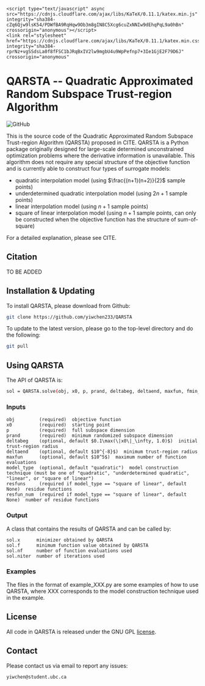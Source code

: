 ```
<script type="text/javascript" async src="https://cdnjs.cloudflare.com/ajax/libs/KaTeX/0.11.1/katex.min.js" integrity="sha384-cZq6Qjw9lsK54/PDWfBA9RqHqw9Ob3m8gIN8C5Xcg6cuZxNNIw9dEhqPqL9a0hBn" crossorigin="anonymous"></script>
<link rel="stylesheet" href="https://cdnjs.cloudflare.com/ajax/libs/KaTeX/0.11.1/katex.min.css" integrity="sha384-rprNz+vgSSdsLa0f8fFSC1bJRqBxIV2lw9mgbU4u9WpPefnp7+3Ie1GjE2F79D6J" crossorigin="anonymous"
```
# QARSTA -- Quadratic Approximated Random Subspace Trust-region Algorithm
![GitHub](https://img.shields.io/badge/License-GPL%20v3-blue.svg)

This is the source code of the Quadratic Approximated Random Subspace Trust-region Algorithm (QARSTA) proposed in CITE.  QARSTA is a Python package originally designed for large-scale determined unconstrained optimization problems where the derivative information is unavailable.  This algorithm does not require any special structure of the objective function and is currently able to construct four types of surrogate models:
* quadratic interpolation model (using $\frac{(n+1)(n+2)}{2}$ sample points)  
* underdetermined quadratic interpolation model (using $2n+1$ sample points)  
* linear interpolation model (using $n+1$ sample points)  
* square of linear interpolation model (using $n+1$ sample points, can only be constructed when the objective function has the structure of sum-of-square)

For a detailed explanation, please see CITE.

## Citation
TO BE ADDED


## Installation & Updating
To install QARSTA, please download from Github:
```sh
git clone https://github.com/yiwchen233/QARSTA
```

To update to the latest version, please go to the top-level directory and do the following:
```sh
git pull
```


## Using QARSTA
The API of QARSTA is:
```sh
sol = QARSTA.solve(obj, x0, p, prand, deltabeg, deltaend, maxfun, fmin_true, model_type, resfuns, resfun_num)
```

### Inputs
```
obj         (required)  objective function
x0          (required)  starting point
p           (required)  full subspace dimension
prand       (required)  minimum randomized subspace dimension
deltabeg    (optional, default $0.1\max(\|x0\|_\infty, 1.0)$)  initial trust-region radius
deltaend    (optional, default $10^{-8}$)  minimum trust-region radius
maxfun      (optional, default $10^5$)  maximum number of function evaluations
model_type  (optional, default "quadratic")  model construction technique (must be one of "quadratic", "underdetermined quadratic", "linear", or "square of linear")
resfuns     (required if model_type == "square of linear", default None)  residue functions
resfun_num  (required if model_type == "square of linear", default None)  number of residue functions
```

### Output
A class that contains the results of QARSTA and can be called by:
```
sol.x      minimizer obtained by QARSTA
sol.f      minimum function value obtained by QARSTA
sol.nf     number of function evaluations used
sol.niter  number of iterations used
```

### Examples
The files in the format of example_XXX.py are some examples of how to use QARSTA, where XXX corresponds to the model construction technique used in the example. 


## License 
All code in QARSTA is released under the GNU GPL [license](/LICENSE).  


## Contact
Please contact us via email to report any issues:
```
yiwchen@student.ubc.ca
```
